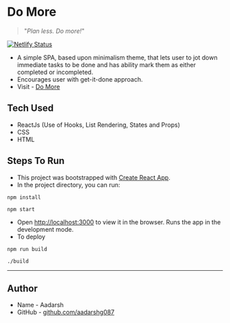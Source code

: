 # Do More

> "_Plan less. Do more!_"

[![Netlify Status](https://api.netlify.com/api/v1/badges/dbe9827b-eb3b-48ce-a661-5b58be3c77c2/deploy-status)](https://app.netlify.com/sites/epic-feynman-0d2137/deploys)

- A simple SPA, based upon minimalism theme, that lets user to jot down immediate tasks to be done and has ability mark them as either completed or incompleted.
- Encourages user with get-it-done approach.
- Visit - [Do More](https://epic-feynman-0d2137.netlify.app)

## Tech Used

- ReactJs (Use of Hooks, List Rendering, States and Props)
- CSS
- HTML

## Steps To Run

- This project was bootstrapped with [Create React App](https://github.com/facebook/create-react-app).
- In the project directory, you can run:

```
npm install
```

```
npm start
```

- Open [http://localhost:3000](http://localhost:3000) to view it in the browser. Runs the app in the development mode.
- To deploy

```
npm run build
```

```
./build
```

---

## Author

- Name - Aadarsh
- GitHub - [github.com/aadarshg087](https://github.com/Aadarshg087)
